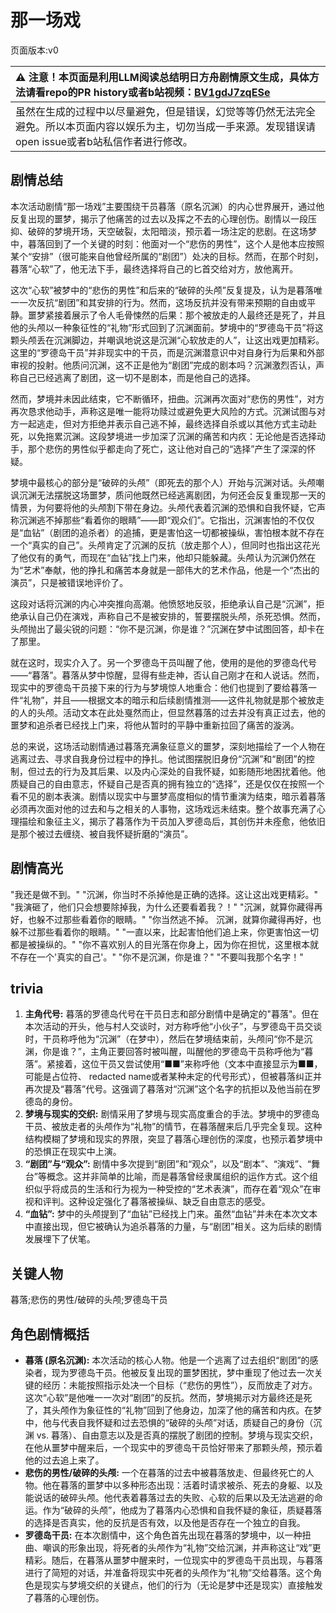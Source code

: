 # 那一场戏
页面版本:v0
 

| :warning: 注意！本页面是利用LLM阅读总结明日方舟剧情原文生成，具体方法请看repo的PR history或者b站视频：[BV1gdJ7zqESe](https://www.bilibili.com/video/BV1gdJ7zqESe/)         |
|:----------------------------|
| 虽然在生成的过程中以尽量避免，但是错误，幻觉等等仍然无法完全避免。所以本页面内容以娱乐为主，切勿当成一手来源。发现错误请open issue或者b站私信作者进行修改。|



## 剧情总结
本次活动剧情“那一场戏”主要围绕干员暮落（原名沉渊）的内心世界展开，通过他反复出现的噩梦，揭示了他痛苦的过去以及挥之不去的心理创伤。剧情以一段压抑、破碎的梦境开场，天空破裂，太阳暗淡，预示着一场注定的悲剧。在这场梦中，暮落回到了一个关键的时刻：他面对一个“悲伤的男性”，这个人是他本应按照某个“安排”（很可能来自他曾经所属的“剧团”）处决的目标。然而，在那个时刻，暮落“心软”了，他无法下手，最终选择将自己的匕首交给对方，放他离开。

这次“心软”被梦中的“悲伤的男性”和后来的“破碎的头颅”反复提及，认为是暮落唯一一次反抗“剧团”和其安排的行为。然而，这场反抗并没有带来预期的自由或平静。噩梦紧接着展示了令人毛骨悚然的后果：那个被放走的人最终还是死了，并且他的头颅以一种象征性的“礼物”形式回到了沉渊面前。梦境中的“罗德岛干员”将这颗头颅丢在沉渊脚边，并嘲讽地说这是沉渊“心软放走的人”，让这出戏更加精彩。这里的“罗德岛干员”并非现实中的干员，而是沉渊潜意识中对自身行为后果和外部审视的投射。他质问沉渊，这不正是他为“剧团”完成的剧本吗？沉渊激烈否认，声称自己已经逃离了剧团，这一切不是剧本，而是他自己的选择。

然而，梦境并未因此结束，它不断循环，扭曲。沉渊再次面对“悲伤的男性”，对方再次恳求他动手，声称这是唯一能将功赎过或避免更大风险的方式。沉渊试图与对方一起逃走，但对方拒绝并表示自己逃不掉，最终选择自杀或以其他方式主动赴死，以免拖累沉渊。这段梦境进一步加深了沉渊的痛苦和内疚：无论他是否选择动手，那个悲伤的男性似乎都走向了死亡，这让他对自己的“选择”产生了深深的怀疑。

梦境中最核心的部分是“破碎的头颅”（即死去的那个人）开始与沉渊对话。头颅嘲讽沉渊无法摆脱这场噩梦，质问他既然已经逃离剧团，为何还会反复重现那一天的情景，为何要将他的头颅割下带在身边。头颅代表着沉渊的恐惧和自我怀疑，它声称沉渊逃不掉那些“看着你的眼睛”——即“观众们”。它指出，沉渊害怕的不仅仅是“血钻”（剧团的追杀者）的追捕，更是害怕这一切都被操纵，害怕根本就不存在一个“真实的自己”。头颅肯定了沉渊的反抗（放走那个人），但同时也指出这花光了他仅有的勇气，而现在“血钻”找上门来，他却只能躲藏。头颅认为沉渊仍然在为“艺术”奉献，他的挣扎和痛苦本身就是一部伟大的艺术作品，他是一个“杰出的演员”，只是被错误地评价了。

这段对话将沉渊的内心冲突推向高潮。他愤怒地反驳，拒绝承认自己是“沉渊”，拒绝承认自己仍在演戏，声称自己不是被安排的，誓要摆脱头颅，杀死恐惧。然而，头颅抛出了最尖锐的问题：“你不是沉渊，你是谁？”沉渊在梦中试图回答，却卡在了那里。

就在这时，现实介入了。另一个罗德岛干员叫醒了他，使用的是他的罗德岛代号——“暮落”。暮落从梦中惊醒，显得有些走神，否认自己刚才在和人说话。然而，现实中的罗德岛干员接下来的行为与梦境惊人地重合：他们也提到了要给暮落一件“礼物”，并且——根据文本的暗示和后续剧情推测——这件礼物就是那个被放走的人的头颅。活动文本在此处戛然而止，但显然暮落的过去并没有真正过去，他的噩梦和追杀者已经找上门来，将他从暂时的平静中重新拉回了痛苦的漩涡。

总的来说，这场活动剧情通过暮落充满象征意义的噩梦，深刻地描绘了一个人物在逃离过去、寻求自我身份过程中的挣扎。他试图摆脱旧身份“沉渊”和“剧团”的控制，但过去的行为及其后果、以及内心深处的自我怀疑，如影随形地困扰着他。他质疑自己的自由意志，怀疑自己是否真的拥有独立的“选择”，还是仅仅在按照一个看不见的剧本表演。剧情以现实中与噩梦高度相似的情节重演为结束，暗示着暮落必须再次面对他的过去和与之相关的人事物，这场戏远未结束。整个故事充满了心理描绘和象征主义，揭示了暮落作为干员加入罗德岛后，其创伤并未痊愈，他依旧是那个被过去缠绕、被自我怀疑折磨的“演员”。
## 剧情高光
"我还是做不到。"
"沉渊，你当时不杀掉他是正确的选择。这让这出戏更精彩。"
"我演砸了，他们只会想要除掉我，为什么还要看着我？！"
"沉渊，就算你藏得再好，也躲不过那些看着你的眼睛。"
"你当然逃不掉。 沉渊，就算你藏得再好，也躲不过那些看着你的眼睛。"
"一直以来，比起害怕他们追上来，你更害怕这一切都是被操纵的。"
"你不喜欢别人的目光落在你身上，因为你在担忧，这里根本就不存在一个'真实的自己'。"
"你不是沉渊，你是谁？"
"不要叫我那个名字！"
## trivia
1.  **主角代号:** 暮落的罗德岛代号在干员日志和部分剧情中是确定的"暮落"。但在本次活动的开头，他与村人交谈时，对方称呼他“小伙子”，与罗德岛干员交谈时，干员称呼他为“沉渊”（在梦中），然后在梦境结束前，头颅问“你不是沉渊，你是谁？”，主角正要回答时被叫醒，叫醒他的罗德岛干员称呼他为“暮落”。紧接着，这位干员又尝试使用“■■”来称呼他（文本中直接显示为■■，可能是占位符、 redacted name或者某种未定的代号形式），但被暮落纠正并再次提及“暮落”代号。这强调了暮落对“沉渊”这个名字的抗拒以及他当前在罗德岛的身份。
2.  **梦境与现实的交织:** 剧情采用了梦境与现实高度重合的手法。梦境中的罗德岛干员、被放走者的头颅作为“礼物”的情节，在暮落醒来后几乎完全复现。这种结构模糊了梦境和现实的界限，突显了暮落心理创伤的深度，也预示着梦境中的恐惧正在现实中上演。
3.  **“剧团”与“观众”:** 剧情中多次提到“剧团”和“观众”，以及“剧本”、“演戏”、“舞台”等概念。这并非简单的比喻，而是暮落曾经隶属组织的运作方式。这个组织似乎将成员的生活和行为视为一种受控的“艺术表演”，而存在着“观众”在审视和评判。这种设定强化了暮落被操纵、缺乏自由意志的感受。
4.  **“血钻”:** 梦中的头颅提到了“血钻”已经找上门来。虽然“血钻”并未在本次文本中直接出现，但它被确认为追杀暮落的力量，与“剧团”相关。这为后续的剧情发展埋下了伏笔。
## 关键人物
暮落;悲伤的男性/破碎的头颅;罗德岛干员
## 角色剧情概括
-   **暮落 (原名沉渊):** 本次活动的核心人物。他是一个逃离了过去组织“剧团”的感染者，现为罗德岛干员。他被反复出现的噩梦困扰，梦中重现了他过去一次关键的经历：未能按照指示处决一个目标（“悲伤的男性”），反而放走了对方。这次“心软”是他唯一一次对“剧团”的反抗。然而，梦境揭示对方最终还是死了，其头颅作为象征性的“礼物”回到了他身边，加深了他的痛苦和内疚。在梦中，他与代表自我怀疑和过去恐惧的“破碎的头颅”对话，质疑自己的身份（沉渊 vs. 暮落）、自由意志以及是否真的摆脱了剧团的控制。梦境与现实交织，在他从噩梦中醒来后，一个现实中的罗德岛干员恰好带来了那颗头颅，预示着他的过去追上来了。
-   **悲伤的男性/破碎的头颅:** 一个在暮落的过去中被暮落放走、但最终死亡的人物。他在暮落的噩梦中以多种形态出现：活着时请求被杀、死去的身躯、以及能说话的破碎头颅。他代表着暮落过去的失败、心软的后果以及无法逃避的命运。作为“破碎的头颅”，他成为了暮落内心恐惧和自我怀疑的象征，质疑暮落的选择是否真实，他的反抗是否有效，以及他是否存在一个独立的自我。
-   **罗德岛干员:** 在本次剧情中，这个角色首先出现在暮落的梦境中，以一种扭曲、嘲讽的形象出现，将死者的头颅作为“礼物”交给沉渊，并声称这让“戏”更精彩。随后，在暮落从噩梦中醒来时，一位现实中的罗德岛干员出现，与暮落进行了简短的对话，并准备将现实中死者的头颅作为“礼物”交给暮落。这个角色是现实与梦境交织的关键点，他们的行为（无论是梦中还是现实）直接触发了暮落的心理创伤。